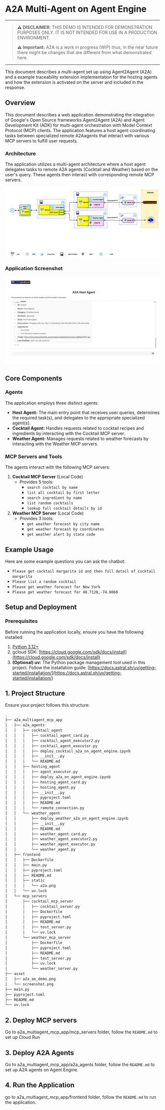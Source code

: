 # A2A Multi-Agent on Agent Engine

----
> **⚠️ DISCLAIMER**: THIS DEMO IS INTENDED FOR DEMONSTRATION PURPOSES ONLY. IT IS NOT INTENDED FOR USE IN A PRODUCTION ENVIRONMENT.
>
> **⚠️ Important:** A2A is a work in progress (WIP) thus, in the near future there might be changes that are different from what demonstrated here.
----

This document describes a multi-agent set up using Agent2Agent (A2A) and a example traceability extension implementation for the hosting agents and how the extension is activated on the server and included in the response.

## Overview

This document describes a web application demonstrating the integration of Google's Open Source frameworks Agent2Agent (A2A) and Agent Development Kit (ADK) for multi-agent orchestration with Model Context Protocol (MCP) clients. The application features a host agent coordinating tasks between specialized remote A2Aagents that interact with various MCP servers to fulfill user requests.

### Architecture

The application utilizes a multi-agent architecture where a host agent delegates tasks to remote A2A agents (Cocktail and Weather) based on the user's query. These agents then interact with corresponding remote MCP servers.

![architecture](asset/a2a_ae_diagram.png)

### Application Screenshot

![screenshot](asset/screenshot.png)

## Core Components

### Agents

The application employs three distinct agents:

- **Host Agent:** The main entry point that receives user queries, determines the required task(s), and delegates to the appropriate specialized agent(s).
- **Cocktail Agent:** Handles requests related to cocktail recipes and ingredients by interacting with the Cocktail MCP server.
- **Weather Agent:** Manages requests related to weather forecasts by interacting with the Weather MCP servers.

### MCP Servers and Tools

The agents interact with the following MCP servers:

1. **Cocktail MCP Server** (Local Code)
   - Provides 5 tools:
     - `search cocktail by name`
     - `list all cocktail by first letter`
     - `search ingredient by name`
     - `list random cocktails`
     - `lookup full cocktail details by id`
2. **Weather MCP Server** (Local Code)
   - Provides 3 tools:
     - `get weather forecast by city name`
     - `get weather forecast by coordinates`
     - `get weather alert by state code`

## Example Usage

Here are some example questions you can ask the chatbot:

- `Please get cocktail margarita id and then full detail of cocktail margarita`
- `Please list a random cocktail`
- `Please get weather forecast for New York`
- `Please get weather forecast for 40.7128,-74.0060`


## Setup and Deployment

### Prerequisites

Before running the application locally, ensure you have the following installed:

1. [Python 3.12+](https://www.python.org/downloads/)
2. gcloud SDK: [https://cloud.google.com/sdk/docs/install](https://cloud.google.com/sdk/docs/install)
2. **(Optional) uv:** The Python package management tool used in this project. Follow the installation guide: [https://docs.astral.sh/uv/getting-started/installation/](https://docs.astral.sh/uv/getting-started/installation/)


## **1. Project Structure**

Ensure your project follows this structure:

```bash
.
├── a2a_multiagent_mcp_app
│   ├── a2a_agents
│   │   ├── cocktail_agent
│   │   │   ├── cocktail_agent_card.py
│   │   │   ├── cocktail_agent_executor2.py
│   │   │   ├── cocktail_agent_executor.py
│   │   │   ├── deploy_cocktail_a2a_on_agent_engine.ipynb
│   │   │   ├── __init__.py
│   │   │   └── README.md
│   │   ├── hosting_agent
│   │   │   ├── agent_executor.py
│   │   │   ├── deploy_a2a_on_agent_engine.ipynb
│   │   │   ├── hosting_agent_card.py
│   │   │   ├── hosting_agent.py
│   │   │   ├── __init__.py
│   │   │   ├── pyproject.toml
│   │   │   ├── README.md
│   │   │   └── remote_connection.py
│   │   └── weather_agent
│   │       ├── deploy_weather_a2a_on_agent_engine.ipynb
│   │       ├── __init__.py
│   │       ├── README.md
│   │       ├── weather_agent_card.py
│   │       ├── weather_agent_executor2.py
│   │       ├── weather_agent_executor.py
│   │       └── weather_agent.py
│   ├── frontend
│   │   ├── Dockerfile
│   │   ├── main.py
│   │   ├── pyproject.toml
│   │   ├── README.md
│   │   ├── static
│   │   │   └── a2a.png
│   │   └── uv.lock
│   └── mcp_servers
│       ├── cocktail_mcp_server
│       │   ├── cocktail_server.py
│       │   ├── Dockerfile
│       │   ├── pyproject.toml
│       │   ├── README.md
│       │   ├── test_server.py
│       │   └── uv.lock
│       └── weather_mcp_server
│           ├── Dockerfile
│           ├── pyproject.toml
│           ├── README.md
│           ├── test_server.py
│           ├── uv.lock
│           └── weather_server.py
├── asset
│   ├── a2a_ae_demo.png
│   └── screenshot.png
├── main.py
├── pyproject.toml
├── README.md
└── uv.lock

```

## **2. Deploy MCP servers**

Go to a2a_multiagent_mcp_app/mcp_servers folder, follow the `README.md` to set up Cloud Run

## **3. Deploy A2A Agents**

Go to a2a_multiagent_mcp_app/a2a_agents folder, follow the `README.md` to set up A2A agents on Agent Engine.


## **4. Run the Application**

go to a2a_multiagent_mcp_app/frontend folder, follow the `README.md` to run the application.

